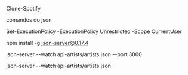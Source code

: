 Clone-Spotify

comandos do json

Set-ExecutionPolicy -ExecutionPolicy Unrestricted -Scope CurrentUser

npm install -g json-server@0.17.4 

json-server --watch api-artists/artists.json --port 3000 

json-server --watch api-artists/artists.json
